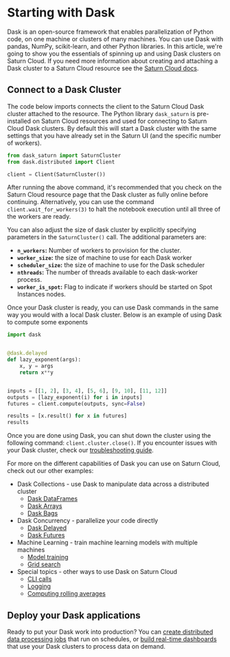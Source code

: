 # Starting with Dask
Dask is an open-source framework that enables parallelization of Python code, on one machine or clusters of many machines. You can use Dask with pandas, NumPy, scikit-learn, and other Python libraries.
In this article, we're going to show you the essentials of spinning up and using Dask clusters on Saturn Cloud. If you need more information about creating and attaching a Dask cluster to a Saturn Cloud resource see the [Saturn Cloud docs](https://saturncloud.io/docs/user-guide/create_dask_cluster/).


## Connect to a Dask Cluster

The code below imports connects the client to the Saturn Cloud Dask cluster attached to the resource. The Python library `dask_saturn` is pre-installed on Saturn Cloud resources and used for connecting to Saturn Cloud Dask clusters. By default this will start a Dask cluster with the same settings that you have already set in the Saturn UI (and the specific number of workers). 


```python
from dask_saturn import SaturnCluster
from dask.distributed import Client

client = Client(SaturnCluster())
```

After running the above command, it's recommended that you check on the Saturn Cloud resource page that the Dask cluster as fully online before continuing. Alternatively, you can use the command `client.wait_for_workers(3)` to halt the notebook execution until all three of the workers are ready.

You can also adjust the size of dask cluster by explicitly specifying parameters in the `SaturnCluster()` call. The additional parameters are:

* **`n_workers`:** Number of workers to provision for the cluster.
* **`worker_size`:** the size of machine to use for each Dask worker
* **`scheduler_size`:** the size of machine to use for the Dask scheduler
* **`nthreads`:** The number of threads available to each dask-worker process.
* **`worker_is_spot`:** Flag to indicate if workers should be started on Spot Instances nodes.

Once your Dask cluster is ready, you can use Dask commands in the same way you would with a local Dask cluster. Below is an example of using Dask to compute some exponents


```python
import dask


@dask.delayed
def lazy_exponent(args):
    x, y = args
    return x**y


inputs = [[1, 2], [3, 4], [5, 6], [9, 10], [11, 12]]
outputs = [lazy_exponent(i) for i in inputs]
futures = client.compute(outputs, sync=False)

results = [x.result() for x in futures]
results
```

Once you are done using Dask, you can shut down the cluster using the following command: `client.cluster.close()`. If you encounter issues with your Dask cluster, check our [troubleshooting guide](/docs).

For more on the different capabilities of Dask you can use on Saturn Cloud, check out our other examples:

* Dask Collections - use Dask to manipulate data across a distributed cluster
  * [Dask DataFrames](<docs/user-guide/examples/python/dask/collections/qs-dask-collections-dask-dataframe.md>)
  * [Dask Arrays](<docs/user-guide/examples/python/dask/collections/qs-dask-collections-dask-array.md>)
  * [Dask Bags](<docs/user-guide/examples/python/dask/collections/qs-dask-collections-dask-bag.md>)
* Dask Concurrency - parallelize your code directly
  * [Dask Delayed](<docs/user-guide/examples/python/dask/concurrency/qs-dask-concurrency-dask-delayed.md>)
  * [Dask Futures](<docs/user-guide/examples/python/dask/concurrency/qs-dask-concurrency-dask-futures.md>)
* Machine Learning - train machine learning models with multiple machines
  * [Model training](<docs/user-guide/examples/python/dask/machine-learning/qs-machine-learning-model-training.md>)
  * [Grid search](<docs/user-guide/examples/python/dask/machine-learning/qs-machine-learning-grid-search.md>)
* Special topics - other ways to use Dask on Saturn Cloud
  * [CLI calls](<docs/user-guide/examples/python/dask/special-topics/qs-special-topics-cli-calls.md>)
  * [Logging](<docs/user-guide/examples/python/dask/special-topics/qs-special-topics-logging.md>)
  * [Computing rolling averages](<docs/user-guide/examples/python/dask/special-topics/qs-special-topics-rolling-average.md>)

## Deploy your Dask applications

Ready to put your Dask work into production? You can [create distributed data processing jobs](/docs) that run on schedules, or [build real-time dashboards](/docs) that use your Dask clusters to process data on demand.

